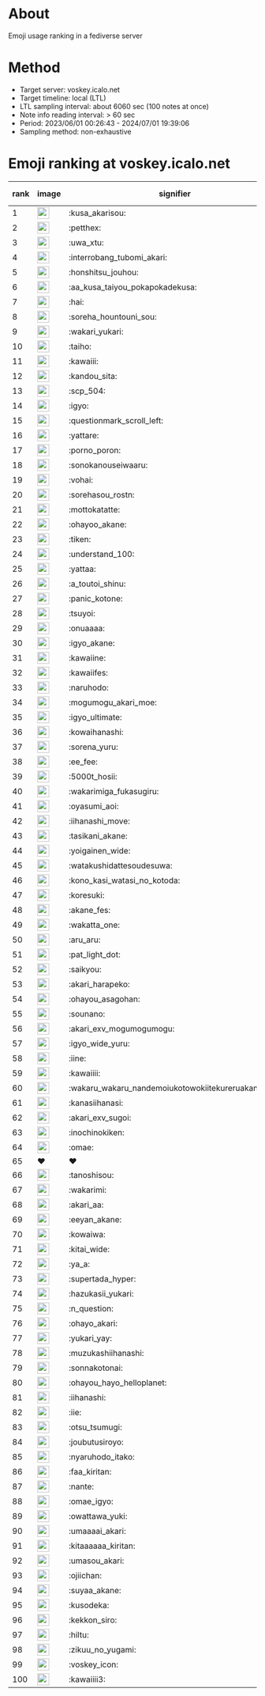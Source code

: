 # About
Emoji usage ranking in a fediverse server

# Method
- Target server: voskey.icalo.net
- Target timeline: local (LTL)
- LTL sampling interval: about 6060 sec (100 notes at once)
- Note info reading interval: > 60 sec
- Period: 2023/06/01 00:26:43 - 2024/07/01 19:39:06 
- Sampling method: non-exhaustive

# Emoji ranking at voskey.icalo.net

|rank|image|signifier|type|frequency score|
|----|----|----|----|----|
|1|<img height="24" src="https://voskey.icalo.net/emoji/kusa_akarisou.webp">|:kusa_akarisou:|custom|28271|
|2|<img height="24" src="https://voskey.icalo.net/emoji/petthex.webp">|:petthex:|custom|19914|
|3|<img height="24" src="https://voskey.icalo.net/emoji/uwa_xtu.webp">|:uwa_xtu:|custom|11638|
|4|<img height="24" src="https://voskey.icalo.net/emoji/interrobang_tubomi_akari.webp">|:interrobang_tubomi_akari:|custom|10451|
|5|<img height="24" src="https://voskey.icalo.net/emoji/honshitsu_jouhou.webp">|:honshitsu_jouhou:|custom|8763|
|6|<img height="24" src="https://voskey.icalo.net/emoji/aa_kusa_taiyou_pokapokadekusa.webp">|:aa_kusa_taiyou_pokapokadekusa:|custom|7818|
|7|<img height="24" src="https://voskey.icalo.net/emoji/hai.webp">|:hai:|custom|7693|
|8|<img height="24" src="https://voskey.icalo.net/emoji/soreha_hountouni_sou.webp">|:soreha_hountouni_sou:|custom|6873|
|9|<img height="24" src="https://voskey.icalo.net/emoji/wakari_yukari.webp">|:wakari_yukari:|custom|6703|
|10|<img height="24" src="https://voskey.icalo.net/emoji/taiho.webp">|:taiho:|custom|6574|
|11|<img height="24" src="https://voskey.icalo.net/emoji/kawaiii.webp">|:kawaiii:|custom|5866|
|12|<img height="24" src="https://voskey.icalo.net/emoji/kandou_sita.webp">|:kandou_sita:|custom|5814|
|13|<img height="24" src="https://voskey.icalo.net/emoji/scp_504.webp">|:scp_504:|custom|5594|
|14|<img height="24" src="https://voskey.icalo.net/emoji/igyo.webp">|:igyo:|custom|4425|
|15|<img height="24" src="https://voskey.icalo.net/emoji/questionmark_scroll_left.webp">|:questionmark_scroll_left:|custom|4298|
|16|<img height="24" src="https://voskey.icalo.net/emoji/yattare.webp">|:yattare:|custom|4286|
|17|<img height="24" src="https://voskey.icalo.net/emoji/porno_poron.webp">|:porno_poron:|custom|4249|
|18|<img height="24" src="https://voskey.icalo.net/emoji/sonokanouseiwaaru.webp">|:sonokanouseiwaaru:|custom|4012|
|19|<img height="24" src="https://voskey.icalo.net/emoji/vohai.webp">|:vohai:|custom|3946|
|20|<img height="24" src="https://voskey.icalo.net/emoji/sorehasou_rostn.webp">|:sorehasou_rostn:|custom|3846|
|21|<img height="24" src="https://voskey.icalo.net/emoji/mottokatatte.webp">|:mottokatatte:|custom|3686|
|22|<img height="24" src="https://voskey.icalo.net/emoji/ohayoo_akane.webp">|:ohayoo_akane:|custom|3565|
|23|<img height="24" src="https://voskey.icalo.net/emoji/tiken.webp">|:tiken:|custom|3559|
|24|<img height="24" src="https://voskey.icalo.net/emoji/understand_100.webp">|:understand_100:|custom|3465|
|25|<img height="24" src="https://voskey.icalo.net/emoji/yattaa.webp">|:yattaa:|custom|3403|
|26|<img height="24" src="https://voskey.icalo.net/emoji/a_toutoi_shinu.webp">|:a_toutoi_shinu:|custom|3147|
|27|<img height="24" src="https://voskey.icalo.net/emoji/panic_kotone.webp">|:panic_kotone:|custom|3075|
|28|<img height="24" src="https://voskey.icalo.net/emoji/tsuyoi.webp">|:tsuyoi:|custom|3065|
|29|<img height="24" src="https://voskey.icalo.net/emoji/onuaaaa.webp">|:onuaaaa:|custom|2970|
|30|<img height="24" src="https://voskey.icalo.net/emoji/igyo_akane.webp">|:igyo_akane:|custom|2960|
|31|<img height="24" src="https://voskey.icalo.net/emoji/kawaiine.webp">|:kawaiine:|custom|2865|
|32|<img height="24" src="https://voskey.icalo.net/emoji/kawaiifes.webp">|:kawaiifes:|custom|2812|
|33|<img height="24" src="https://voskey.icalo.net/emoji/naruhodo.webp">|:naruhodo:|custom|2723|
|34|<img height="24" src="https://voskey.icalo.net/emoji/mogumogu_akari_moe.webp">|:mogumogu_akari_moe:|custom|2697|
|35|<img height="24" src="https://voskey.icalo.net/emoji/igyo_ultimate.webp">|:igyo_ultimate:|custom|2666|
|36|<img height="24" src="https://voskey.icalo.net/emoji/kowaihanashi.webp">|:kowaihanashi:|custom|2661|
|37|<img height="24" src="https://voskey.icalo.net/emoji/sorena_yuru.webp">|:sorena_yuru:|custom|2461|
|38|<img height="24" src="https://voskey.icalo.net/emoji/ee_fee.webp">|:ee_fee:|custom|2420|
|39|<img height="24" src="https://voskey.icalo.net/emoji/5000t_hosii.webp">|:5000t_hosii:|custom|2407|
|40|<img height="24" src="https://voskey.icalo.net/emoji/wakarimiga_fukasugiru.webp">|:wakarimiga_fukasugiru:|custom|2395|
|41|<img height="24" src="https://voskey.icalo.net/emoji/oyasumi_aoi.webp">|:oyasumi_aoi:|custom|2374|
|42|<img height="24" src="https://voskey.icalo.net/emoji/iihanashi_move.webp">|:iihanashi_move:|custom|2338|
|43|<img height="24" src="https://voskey.icalo.net/emoji/tasikani_akane.webp">|:tasikani_akane:|custom|2139|
|44|<img height="24" src="https://voskey.icalo.net/emoji/yoigainen_wide.webp">|:yoigainen_wide:|custom|2119|
|45|<img height="24" src="https://voskey.icalo.net/emoji/watakushidattesoudesuwa.webp">|:watakushidattesoudesuwa:|custom|2066|
|46|<img height="24" src="https://voskey.icalo.net/emoji/kono_kasi_watasi_no_kotoda.webp">|:kono_kasi_watasi_no_kotoda:|custom|2055|
|47|<img height="24" src="https://voskey.icalo.net/emoji/koresuki.webp">|:koresuki:|custom|2024|
|48|<img height="24" src="https://voskey.icalo.net/emoji/akane_fes.webp">|:akane_fes:|custom|2020|
|49|<img height="24" src="https://voskey.icalo.net/emoji/wakatta_one.webp">|:wakatta_one:|custom|2010|
|50|<img height="24" src="https://voskey.icalo.net/emoji/aru_aru.webp">|:aru_aru:|custom|2002|
|51|<img height="24" src="https://voskey.icalo.net/emoji/pat_light_dot.webp">|:pat_light_dot:|custom|1980|
|52|<img height="24" src="https://voskey.icalo.net/emoji/saikyou.webp">|:saikyou:|custom|1909|
|53|<img height="24" src="https://voskey.icalo.net/emoji/akari_harapeko.webp">|:akari_harapeko:|custom|1903|
|54|<img height="24" src="https://voskey.icalo.net/emoji/ohayou_asagohan.webp">|:ohayou_asagohan:|custom|1880|
|55|<img height="24" src="https://voskey.icalo.net/emoji/sounano.webp">|:sounano:|custom|1876|
|56|<img height="24" src="https://voskey.icalo.net/emoji/akari_exv_mogumogumogu.webp">|:akari_exv_mogumogumogu:|custom|1785|
|57|<img height="24" src="https://voskey.icalo.net/emoji/igyo_wide_yuru.webp">|:igyo_wide_yuru:|custom|1775|
|58|<img height="24" src="https://voskey.icalo.net/emoji/iine.webp">|:iine:|custom|1750|
|59|<img height="24" src="https://voskey.icalo.net/emoji/kawaiiii.webp">|:kawaiiii:|custom|1648|
|60|<img height="24" src="https://voskey.icalo.net/emoji/wakaru_wakaru_nandemoiukotowokiitekureruakanetyan.webp">|:wakaru_wakaru_nandemoiukotowokiitekureruakanetyan:|custom|1629|
|61|<img height="24" src="https://voskey.icalo.net/emoji/kanasiihanasi.webp">|:kanasiihanasi:|custom|1617|
|62|<img height="24" src="https://voskey.icalo.net/emoji/akari_exv_sugoi.webp">|:akari_exv_sugoi:|custom|1600|
|63|<img height="24" src="https://voskey.icalo.net/emoji/inochinokiken.webp">|:inochinokiken:|custom|1597|
|64|<img height="24" src="https://voskey.icalo.net/emoji/omae.webp">|:omae:|custom|1555|
|65|❤|❤|unicode|1549|
|66|<img height="24" src="https://voskey.icalo.net/emoji/tanoshisou.webp">|:tanoshisou:|custom|1538|
|67|<img height="24" src="https://voskey.icalo.net/emoji/wakarimi.webp">|:wakarimi:|custom|1536|
|68|<img height="24" src="https://voskey.icalo.net/emoji/akari_aa.webp">|:akari_aa:|custom|1527|
|69|<img height="24" src="https://voskey.icalo.net/emoji/eeyan_akane.webp">|:eeyan_akane:|custom|1503|
|70|<img height="24" src="https://voskey.icalo.net/emoji/kowaiwa.webp">|:kowaiwa:|custom|1467|
|71|<img height="24" src="https://voskey.icalo.net/emoji/kitai_wide.webp">|:kitai_wide:|custom|1456|
|72|<img height="24" src="https://voskey.icalo.net/emoji/ya_a.webp">|:ya_a:|custom|1449|
|73|<img height="24" src="https://voskey.icalo.net/emoji/supertada_hyper.webp">|:supertada_hyper:|custom|1421|
|74|<img height="24" src="https://voskey.icalo.net/emoji/hazukasii_yukari.webp">|:hazukasii_yukari:|custom|1366|
|75|<img height="24" src="https://voskey.icalo.net/emoji/n_question.webp">|:n_question:|custom|1366|
|76|<img height="24" src="https://voskey.icalo.net/emoji/ohayo_akari.webp">|:ohayo_akari:|custom|1365|
|77|<img height="24" src="https://voskey.icalo.net/emoji/yukari_yay.webp">|:yukari_yay:|custom|1348|
|78|<img height="24" src="https://voskey.icalo.net/emoji/muzukashiihanashi.webp">|:muzukashiihanashi:|custom|1317|
|79|<img height="24" src="https://voskey.icalo.net/emoji/sonnakotonai.webp">|:sonnakotonai:|custom|1310|
|80|<img height="24" src="https://voskey.icalo.net/emoji/ohayou_hayo_helloplanet.webp">|:ohayou_hayo_helloplanet:|custom|1299|
|81|<img height="24" src="https://voskey.icalo.net/emoji/iihanashi.webp">|:iihanashi:|custom|1255|
|82|<img height="24" src="https://voskey.icalo.net/emoji/iie.webp">|:iie:|custom|1252|
|83|<img height="24" src="https://voskey.icalo.net/emoji/otsu_tsumugi.webp">|:otsu_tsumugi:|custom|1232|
|84|<img height="24" src="https://voskey.icalo.net/emoji/joubutusiroyo.webp">|:joubutusiroyo:|custom|1231|
|85|<img height="24" src="https://voskey.icalo.net/emoji/nyaruhodo_itako.webp">|:nyaruhodo_itako:|custom|1220|
|86|<img height="24" src="https://voskey.icalo.net/emoji/faa_kiritan.webp">|:faa_kiritan:|custom|1214|
|87|<img height="24" src="https://voskey.icalo.net/emoji/nante.webp">|:nante:|custom|1212|
|88|<img height="24" src="https://voskey.icalo.net/emoji/omae_igyo.webp">|:omae_igyo:|custom|1198|
|89|<img height="24" src="https://voskey.icalo.net/emoji/owattawa_yuki.webp">|:owattawa_yuki:|custom|1195|
|90|<img height="24" src="https://voskey.icalo.net/emoji/umaaaai_akari.webp">|:umaaaai_akari:|custom|1164|
|91|<img height="24" src="https://voskey.icalo.net/emoji/kitaaaaaa_kiritan.webp">|:kitaaaaaa_kiritan:|custom|1148|
|92|<img height="24" src="https://voskey.icalo.net/emoji/umasou_akari.webp">|:umasou_akari:|custom|1144|
|93|<img height="24" src="https://voskey.icalo.net/emoji/ojiichan.webp">|:ojiichan:|custom|1141|
|94|<img height="24" src="https://voskey.icalo.net/emoji/suyaa_akane.webp">|:suyaa_akane:|custom|1127|
|95|<img height="24" src="https://voskey.icalo.net/emoji/kusodeka.webp">|:kusodeka:|custom|1120|
|96|<img height="24" src="https://voskey.icalo.net/emoji/kekkon_siro.webp">|:kekkon_siro:|custom|1119|
|97|<img height="24" src="https://voskey.icalo.net/emoji/hiltu.webp">|:hiltu:|custom|1118|
|98|<img height="24" src="https://voskey.icalo.net/emoji/zikuu_no_yugami.webp">|:zikuu_no_yugami:|custom|1118|
|99|<img height="24" src="https://voskey.icalo.net/emoji/voskey_icon.webp">|:voskey_icon:|custom|1073|
|100|<img height="24" src="https://voskey.icalo.net/emoji/kawaiiii3.webp">|:kawaiiii3:|custom|1068|
